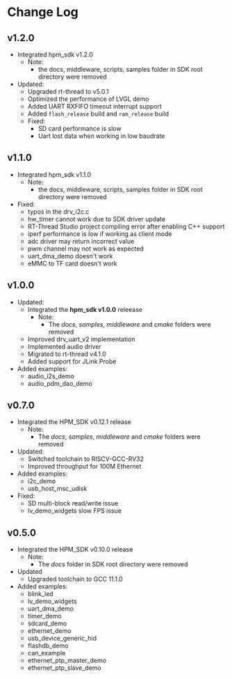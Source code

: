 # Change Log

## v1.2.0
- Integrated hpm_sdk v1.2.0
  - Note:
    - the docs, middleware, scripts, samples folder in SDK root directory were removed
- Updated:
    - Upgraded rt-thread to v5.0.1
    - Optimized the performance of LVGL demo
    - Added UART RXFIFO timeout interrupt support
    - Added `flash_release` build and `ram_release` build
  - Fixed:
    - SD card performance is slow
    - Uart lost data when working in low baudrate

## v1.1.0

- Integrated hpm_sdk v1.1.0
  - Note:
    - the docs, middleware, scripts, samples folder in SDK root directory were removed
- Fixed:
  - typos in the drv_i2c.c
  - hw_timer cannot work due to SDK driver update
  - RT-Thread Studio project compiling error after enabling C++ support
  - iperf performance is low if working as client mode
  - adc driver may return incorrect value
  - pwm channel may not work as expected
  - uart_dma_demo doesn't work
  - eMMC to TF card doesn't work

## v1.0.0

- Updated:
  - Integrated the __hpm_sdk v1.0.0__ releease
    - Note:
      - The *docs*, *samples*, *middleware* and *cmake* folders were removed
  - Improved drv_uart_v2 implementation
  - Implemented audio driver
  - Migrated to rt-thread v4.1.0
  - Added support for JLink Probe
- Added examples:
  - audio_i2s_demo
  - audio_pdm_dao_demo

## v0.7.0

- Integrated the HPM_SDK v0.12.1 release
  - Note:
    - The *docs*, *samples*, *middleware* and *cmake* folders were removed
- Updated:
  - Switched toolchain to RISCV-GCC-RV32
  - Improved throughput for 100M Ethernet
- Added examples:
  - i2c_demo
  - usb_host_msc_udisk
- Fixed:
  - SD multi-block read/write issue
  - lv_demo_widgets slow FPS issue

## v0.5.0

- Integrated the HPM_SDK v0.10.0 release
  - Note:
    - The *docs* folder in SDK root directory were removed
- Updated
  - Upgraded toolchain to GCC 11.1.0
- Added examples:
  - blink_led
  - lv_demo_widgets
  - uart_dma_demo
  - timer_demo
  - sdcard_demo
  - ethernet_demo
  - usb_device_generic_hid
  - flashdb_demo
  - can_example
  - ethernet_ptp_master_demo
  - ethernet_ptp_slave_demo
